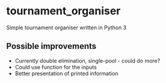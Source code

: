 # tournament_organiser
Simple tournament organiser written in Python 3

## Possible improvements
* Currently double elimination, single-pool - could do more?
* Could use function for the inputs
* Better presentation of printed information
